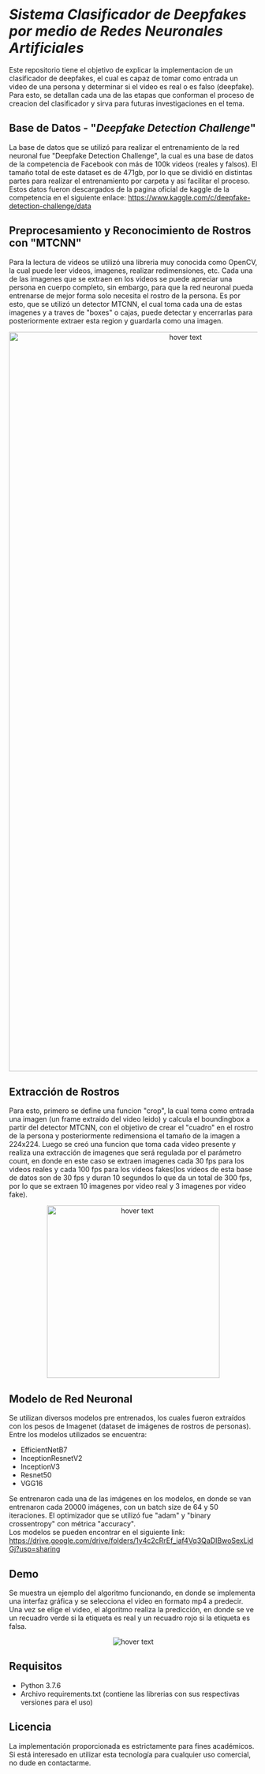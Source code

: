 # *Sistema Clasificador de Deepfakes por medio de Redes Neuronales Artificiales*
Este repositorio tiene el objetivo de explicar la implementacion de un clasificador de deepfakes, el cual es capaz de tomar como entrada un video de una persona y determinar si el video es real o es falso (deepfake). Para esto, se detallan cada una de las etapas que conforman el proceso de creacion del clasificador y sirva para futuras investigaciones en el tema. 

## Base de Datos - "*Deepfake Detection Challenge*"
La base de datos que se utilizó para realizar el entrenamiento de la red neuronal fue "Deepfake Detection Challenge", la cual es una base de datos de la competencia de Facebook con más de 100k videos (reales y falsos). 
El tamaño total de este dataset es de 471gb, por lo que se dividió en distintas partes para realizar el entrenamiento por carpeta y asi facilitar el proceso. 
Estos datos fueron descargados de la pagina oficial de kaggle de la competencia en el siguiente enlace: 
https://www.kaggle.com/c/deepfake-detection-challenge/data

## Preprocesamiento y Reconocimiento de Rostros con "MTCNN"
Para la lectura de videos se utilizó una libreria muy conocida como OpenCV, la cual puede leer videos, imagenes, realizar redimensiones, etc. Cada una de las imagenes que se extraen en los videos se puede apreciar una persona en cuerpo completo, sin embargo, para que la red neuronal pueda entrenarse de mejor forma solo necesita el rostro de la persona. Es por esto, que se utilizó un detector MTCNN, el cual toma cada una de estas imagenes y a traves de "boxes" o cajas, puede detectar y encerrarlas para posteriormente extraer esta region y guardarla como una imagen. 

<p align="center">
  <img src="https://github.com/sramirezaraya/deepfakes-detection/blob/main/images/img2.png" width="700" height="1500" title="hover text">
</p>

## Extracción de Rostros

Para esto, primero se define una funcion "crop", la cual toma como entrada una imagen (un frame extraido del video leido) y calcula el boundingbox a partir del detector MTCNN, con el objetivo de crear el "cuadro" en el rostro de la persona y posteriormente redimensiona el tamaño de la imagen a 224x224. Luego se creó una funcion que toma cada video presente y realiza una extracción de imagenes que será regulada por el parámetro count, en donde en este caso se extraen imagenes cada 30 fps para los videos reales y cada 100 fps para los videos fakes(los videos de esta base de datos son de 30 fps y duran 10 segundos lo que da un total de 300 fps, por lo que se extraen 10 imagenes por video real y 3 imagenes por video fake).

<p align="center">
  <img src="https://github.com/sramirezaraya/deepfakes-detection/blob/main/images/img3.png" width="350" height="350" title="hover text">
</p>

## Modelo de Red Neuronal 
Se utilizan diversos modelos pre entrenados, los cuales fueron extraídos con los pesos de Imagenet (dataset de imágenes de rostros de personas). Entre los modelos utilizados se encuentra:
- EfficientNetB7
- InceptionResnetV2
- InceptionV3
- Resnet50
- VGG16

Se entrenaron cada una de las imágenes en los modelos, en donde se van entrenaron cada 20000 imágenes, con un batch size de 64 y 50 iteraciones. El optimizador que se utilizó fue "adam" y "binary crossentropy" con métrica "accuracy". <br>
Los modelos se pueden encontrar en el siguiente link:
https://drive.google.com/drive/folders/1y4c2cRrEf_iaf4Vq3QaDIBwoSexLjdGj?usp=sharing

## Demo 
Se muestra un ejemplo del algoritmo funcionando, en donde se implementa una interfaz gráfica y se selecciona el video en formato mp4 a predecir. Una vez se elige el video, el algoritmo realiza la predicción, en donde se ve un recuadro verde si la etiqueta es real y un recuadro rojo si la etiqueta es falsa. 

<p align="center">
  <img src="https://github.com/sramirezaraya/deepfakes-detection/blob/main/images/demo.gif" title="hover text">
</p>

## Requisitos
- Python 3.7.6 <br>
- Archivo requirements.txt (contiene las librerias con sus respectivas versiones para el uso)

## Licencia
La implementación proporcionada es estrictamente para fines académicos. Si está interesado en utilizar esta tecnología para cualquier uso comercial, no dude en contactarme.
